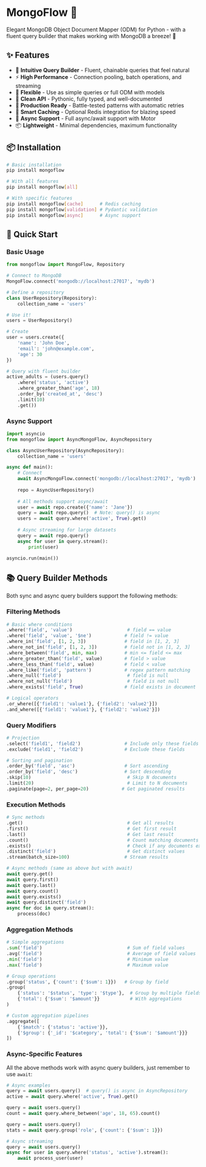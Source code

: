 # MongoFlow 🌊

Elegant MongoDB Object Document Mapper (ODM) for Python - with a fluent query builder that makes working with MongoDB a breeze! 🚀

## ✨ Features

- 🎯 **Intuitive Query Builder** - Fluent, chainable queries that feel natural
- ⚡ **High Performance** - Connection pooling, batch operations, and streaming
- 🔧 **Flexible** - Use as simple queries or full ODM with models
- 🎨 **Clean API** - Pythonic, fully typed, and well-documented
- 🚀 **Production Ready** - Battle-tested patterns with automatic retries
- 💾 **Smart Caching** - Optional Redis integration for blazing speed
- 🔄 **Async Support** - Full async/await support with Motor
- 📦 **Lightweight** - Minimal dependencies, maximum functionality

## 📦 Installation

```bash
# Basic installation
pip install mongoflow

# With all features
pip install mongoflow[all]

# With specific features
pip install mongoflow[cache]      # Redis caching
pip install mongoflow[validation] # Pydantic validation
pip install mongoflow[async]      # Async support
```

## 🚀 Quick Start

### Basic Usage

```python
from mongoflow import MongoFlow, Repository

# Connect to MongoDB
MongoFlow.connect('mongodb://localhost:27017', 'mydb')

# Define a repository
class UserRepository(Repository):
    collection_name = 'users'

# Use it!
users = UserRepository()

# Create
user = users.create({
    'name': 'John Doe',
    'email': 'john@example.com',
    'age': 30
})

# Query with fluent builder
active_adults = (users.query()
    .where('status', 'active')
    .where_greater_than('age', 18)
    .order_by('created_at', 'desc')
    .limit(10)
    .get())
```

### Async Support

```python
import asyncio
from mongoflow import AsyncMongoFlow, AsyncRepository

class AsyncUserRepository(AsyncRepository):
    collection_name = 'users'

async def main():
    # Connect
    await AsyncMongoFlow.connect('mongodb://localhost:27017', 'mydb')
    
    repo = AsyncUserRepository()
    
    # All methods support async/await
    user = await repo.create({'name': 'Jane'})
    query = await repo.query()  # Note: query() is async
    users = await query.where('active', True).get()
    
    # Async streaming for large datasets
    query = await repo.query()
    async for user in query.stream():
        print(user)

asyncio.run(main())
```

## 📚 Query Builder Methods

Both sync and async query builders support the following methods:

### Filtering Methods

```python
# Basic where conditions
.where('field', 'value')                    # field == value
.where('field', 'value', '$ne')            # field != value
.where_in('field', [1, 2, 3])              # field in [1, 2, 3]
.where_not_in('field', [1, 2, 3])          # field not in [1, 2, 3]
.where_between('field', min, max)          # min <= field <= max
.where_greater_than('field', value)        # field > value
.where_less_than('field', value)           # field < value
.where_like('field', 'pattern')            # regex pattern matching
.where_null('field')                        # field is null
.where_not_null('field')                    # field is not null
.where_exists('field', True)               # field exists in document

# Logical operators
.or_where([{'field1': 'value1'}, {'field2': 'value2'}])
.and_where([{'field1': 'value1'}, {'field2': 'value2'}])
```

### Query Modifiers

```python
# Projection
.select('field1', 'field2')                # Include only these fields
.exclude('field1', 'field2')               # Exclude these fields

# Sorting and pagination
.order_by('field', 'asc')                  # Sort ascending
.order_by('field', 'desc')                 # Sort descending
.skip(10)                                   # Skip N documents
.limit(20)                                  # Limit to N documents
.paginate(page=2, per_page=20)            # Get paginated results
```

### Execution Methods

```python
# Sync methods
.get()                                      # Get all results
.first()                                    # Get first result
.last()                                     # Get last result
.count()                                    # Count matching documents
.exists()                                   # Check if any documents exist
.distinct('field')                          # Get distinct values
.stream(batch_size=100)                    # Stream results

# Async methods (same as above but with await)
await query.get()
await query.first()
await query.last()
await query.count()
await query.exists()
await query.distinct('field')
async for doc in query.stream():
    process(doc)
```

### Aggregation Methods

```python
# Simple aggregations
.sum('field')                               # Sum of field values
.avg('field')                               # Average of field values
.min('field')                               # Minimum value
.max('field')                               # Maximum value

# Group operations
.group('status', {'count': {'$sum': 1}})   # Group by field
.group(
    {'status': '$status', 'type': '$type'},  # Group by multiple fields
    {'total': {'$sum': '$amount'}}           # With aggregations
)

# Custom aggregation pipelines
.aggregate([
    {'$match': {'status': 'active'}},
    {'$group': {'_id': '$category', 'total': {'$sum': '$amount'}}}
])
```

### Async-Specific Features

All the above methods work with async query builders, just remember to use `await`:

```python
# Async examples
query = await users.query()  # query() is async in AsyncRepository
active = await query.where('active', True).get()

query = await users.query()
count = await query.where_between('age', 18, 65).count()

query = await users.query()
stats = await query.group('role', {'count': {'$sum': 1}})

# Async streaming
query = await users.query()
async for user in query.where('status', 'active').stream():
    await process_user(user)
